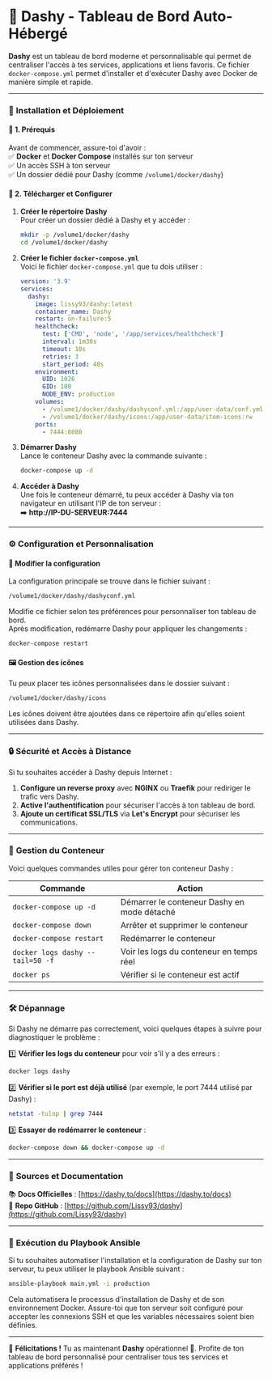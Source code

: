 
# 🚀 **Dashy - Tableau de Bord Auto-Hébergé**

**Dashy** est un tableau de bord moderne et personnalisable qui permet de centraliser l'accès à tes services, applications et liens favoris. Ce fichier `docker-compose.yml` permet d'installer et d'exécuter Dashy avec Docker de manière simple et rapide.

---

### 📌 **Installation et Déploiement**

#### 🔹 **1. Prérequis**  
Avant de commencer, assure-toi d'avoir :  
✅ **Docker** et **Docker Compose** installés sur ton serveur  
✅ Un accès SSH à ton serveur  
✅ Un dossier dédié pour Dashy (comme `/volume1/docker/dashy`)  

#### 🔹 **2. Télécharger et Configurer**  

1. **Créer le répertoire Dashy**  
   Pour créer un dossier dédié à Dashy et y accéder :  
   ```bash
   mkdir -p /volume1/docker/dashy
   cd /volume1/docker/dashy
   ```

2. **Créer le fichier `docker-compose.yml`**  
   Voici le fichier `docker-compose.yml` que tu dois utiliser :  
   ```yaml
   version: '3.9'
   services:
     dashy:
       image: lissy93/dashy:latest
       container_name: Dashy
       restart: on-failure:5
       healthcheck:
         test: ['CMD', 'node', '/app/services/healthcheck']
         interval: 1m30s
         timeout: 10s
         retries: 3
         start_period: 40s
       environment:
         UID: 1026
         GID: 100
         NODE_ENV: production
       volumes:
         - /volume1/docker/dashy/dashyconf.yml:/app/user-data/conf.yml
         - /volume1/docker/dashy/icons:/app/user-data/item-icons:rw
       ports:
         - 7444:8080
   ```

3. **Démarrer Dashy**  
   Lance le conteneur Dashy avec la commande suivante :  
   ```bash
   docker-compose up -d
   ```

4. **Accéder à Dashy**  
   Une fois le conteneur démarré, tu peux accéder à Dashy via ton navigateur en utilisant l'IP de ton serveur :  
   ➡️ **http://IP-DU-SERVEUR:7444**  

---

### ⚙️ **Configuration et Personnalisation**

#### 📝 **Modifier la configuration**  
La configuration principale se trouve dans le fichier suivant :  
```bash
/volume1/docker/dashy/dashyconf.yml
```
Modifie ce fichier selon tes préférences pour personnaliser ton tableau de bord.  
Après modification, redémarre Dashy pour appliquer les changements :  
```bash
docker-compose restart
```

#### 🖼 **Gestion des icônes**  
Tu peux placer tes icônes personnalisées dans le dossier suivant :  
```bash
/volume1/docker/dashy/icons
```
Les icônes doivent être ajoutées dans ce répertoire afin qu'elles soient utilisées dans Dashy.

---

### 🔒 **Sécurité et Accès à Distance**

Si tu souhaites accéder à Dashy depuis Internet :  
1. **Configure un reverse proxy** avec **NGINX** ou **Traefik** pour rediriger le trafic vers Dashy.  
2. **Active l'authentification** pour sécuriser l'accès à ton tableau de bord.  
3. **Ajoute un certificat SSL/TLS** via **Let's Encrypt** pour sécuriser les communications.

---

### 🚀 **Gestion du Conteneur**

Voici quelques commandes utiles pour gérer ton conteneur Dashy :

| Commande | Action |
|----------|--------|
| `docker-compose up -d` | Démarrer le conteneur Dashy en mode détaché |
| `docker-compose down` | Arrêter et supprimer le conteneur |
| `docker-compose restart` | Redémarrer le conteneur |
| `docker logs dashy --tail=50 -f` | Voir les logs du conteneur en temps réel |
| `docker ps` | Vérifier si le conteneur est actif |

---

### 🛠 **Dépannage**

Si Dashy ne démarre pas correctement, voici quelques étapes à suivre pour diagnostiquer le problème :  

1️⃣ **Vérifier les logs du conteneur** pour voir s'il y a des erreurs :  
   ```bash
   docker logs dashy
   ```

2️⃣ **Vérifier si le port est déjà utilisé** (par exemple, le port 7444 utilisé par Dashy) :  
   ```bash
   netstat -tulnp | grep 7444
   ```

3️⃣ **Essayer de redémarrer le conteneur** :  
   ```bash
   docker-compose down && docker-compose up -d
   ```

---

### 🐝 **Sources et Documentation**  
📚 **Docs Officielles** : [https://dashy.to/docs](https://dashy.to/docs)  
🐙 **Repo GitHub** : [https://github.com/Lissy93/dashy](https://github.com/Lissy93/dashy)  

---

### 🐝 **Exécution du Playbook Ansible**

Si tu souhaites automatiser l'installation et la configuration de Dashy sur ton serveur, tu peux utiliser le playbook Ansible suivant :  
```bash
ansible-playbook main.yml -i production
```
Cela automatisera le processus d'installation de Dashy et de son environnement Docker. Assure-toi que ton serveur soit configuré pour accepter les connexions SSH et que les variables nécessaires soient bien définies.

---

🎉 **Félicitations !** Tu as maintenant **Dashy** opérationnel 🚀. Profite de ton tableau de bord personnalisé pour centraliser tous tes services et applications préférés !